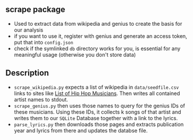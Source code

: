 ## scrape package

* Used to extract data from wikipedia and genius to create the basis for our analysis
* if you want to use it, register with genius and generate an access token, put that into `config.json`
* check if the symlinked `db` directory works for you, is essential for any meaningful usage (otherwise you don't store data)

## Description

* `scrape_wikipedia.py` expects a list of wikipedia in `data/seedfile.csv` links to sites like [List of Hip Hop Musicians](https://en.wikipedia.org/wiki/List_of_hip_hop_musicians). Then writes all contained artist names to stdout.
* `scrape_genius.py` then uses those names to query for the genius IDs of these musicians. Using these IDs, it collects k songs of that artist and writes them to our `SQLite` Database together with a link to the lyrics. 
* `parse_lyrics.py` then downloads those pages and extracts publication year and lyrics from there and updates the databse file.